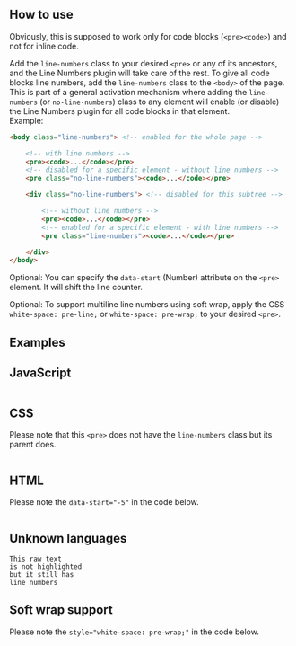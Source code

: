 <section class="language-markup">

# How to use

Obviously, this is supposed to work only for code blocks (`<pre><code>`) and not for inline code.

Add the `line-numbers` class to your desired `<pre>` or any of its ancestors, and the Line Numbers plugin will take care of the rest. To give all code blocks line numbers, add the `line-numbers` class to the `<body>` of the page. This is part of a general activation mechanism where adding the `line-numbers` (or `no-line-numbers`) class to any element will enable (or disable) the Line Numbers plugin for all code blocks in that element.  
Example:

```html
<body class="line-numbers"> <!-- enabled for the whole page -->

	<!-- with line numbers -->
	<pre><code>...</code></pre>
	<!-- disabled for a specific element - without line numbers -->
	<pre class="no-line-numbers"><code>...</code></pre>

	<div class="no-line-numbers"> <!-- disabled for this subtree -->

		<!-- without line numbers -->
		<pre><code>...</code></pre>
		<!-- enabled for a specific element - with line numbers -->
		<pre class="line-numbers"><code>...</code></pre>

	</div>
</body>
```

Optional: You can specify the `data-start` (Number) attribute on the `<pre>` element. It will shift the line counter.

Optional: To support multiline line numbers using soft wrap, apply the CSS `white-space: pre-line;` or `white-space: pre-wrap;` to your desired `<pre>`.

</section>

<section class="line-numbers language-none">

# Examples

## JavaScript

<pre class="line-numbers" data-src="./prism-line-numbers.js"></pre>

## CSS

Please note that this `<pre>` does not have the `line-numbers` class but its parent does.

<pre data-src="./prism-line-numbers.css"></pre>

## HTML

Please note the `data-start="-5"` in the code below.

<pre class="line-numbers" data-src="./index.html" data-start="-5"></pre>

## Unknown languages

```{ .language-none .line-numbers }
This raw text
is not highlighted
but it still has
line numbers
```

## Soft wrap support

Please note the `style="white-space: pre-wrap;"` in the code below.

<pre class="line-numbers" data-src="./index.html" data-start="-5" style="white-space: pre-wrap;"></pre>

</section>
